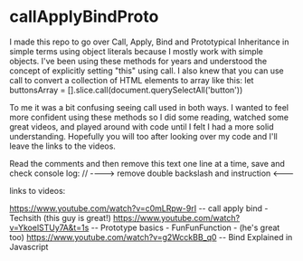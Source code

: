 # callApplyBindProto

I made this repo to go over Call, Apply, Bind and Prototypical Inheritance in simple terms using object literals because I mostly work with simple objects. I've been using these methods for years and understood the concept of explicitly setting "this" using call.  I also knew that you can use call to convert a collection of HTML elements to array like this:
let buttonsArray = [].slice.call(document.querySelectAll('button'))

To me it was a bit confusing seeing call used in both ways. I wanted to feel more confident using these methods so I did some reading, watched some great videos, and played around with code until I felt I had a more solid understanding.  Hopefully you will too after looking over my code and I'll leave the links to the videos.

Read the comments and then remove this text one line at a time, save and check console log:
// ---->  remove double backslash and instruction <---

links to videos:

https://www.youtube.com/watch?v=c0mLRpw-9rI  -- call apply bind - Techsith (this guy is great!)
https://www.youtube.com/watch?v=YkoelSTUy7A&t=1s -- Prototype basics - FunFunFunction - (he's great too)
https://www.youtube.com/watch?v=g2WcckBB_q0 -- Bind Explained in Javascript
